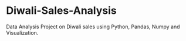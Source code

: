 # Diwali-Sales-Analysis
Data Analysis Project on Diwali sales using Python, Pandas, Numpy and Visualization.
